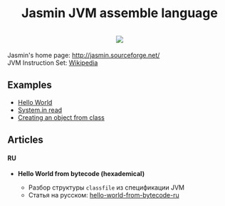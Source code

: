 <h1 align=center>Jasmin JVM assemble language
<br/><br/><img src="http://jasmin.sourceforge.net/jasmin_icon.jpg" /></h1>

Jasmin's home page: http://jasmin.sourceforge.net/ <br/>
JVM Instruction Set: [Wikipedia](https://en.wikipedia.org/wiki/Java_bytecode_instruction_listings)

## Examples
* [Hello World](examples/hello-world)
* [System.in read](examples/system-in-read)
* [Creating an object from class](examples/class-creating)



## Articles

#### RU

* **Hello World from bytecode (hexademical)**

  * Разбор структуры `classfile` из спецификации JVM
  * Статья на русском: [hello-world-from-bytecode-ru](articles/ru/jvm/classfile/hello-world-from-bytecode-ru.md)

  

